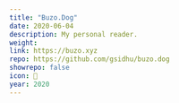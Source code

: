 ```yaml
---
title: "Buzo.Dog"
date: 2020-06-04
description: My personal reader.
weight: 
link: https://buzo.xyz
repo: https://github.com/gsidhu/buzo.dog
showrepo: false
icon: 🐶
year: 2020
---
```


